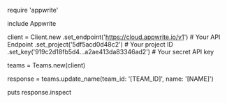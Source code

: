 require 'appwrite'

include Appwrite

client = Client.new
    .set_endpoint('https://cloud.appwrite.io/v1') # Your API Endpoint
    .set_project('5df5acd0d48c2') # Your project ID
    .set_key('919c2d18fb5d4...a2ae413da83346ad2') # Your secret API key

teams = Teams.new(client)

response = teams.update_name(team_id: '[TEAM_ID]', name: '[NAME]')

puts response.inspect
